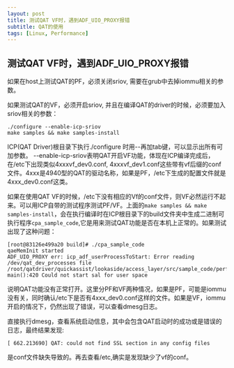 ```yaml
---
layout: post
title: 测试QAT VF时，遇到ADF_UIO_PROXY报错
subtitle: QAT的使用
tags: [Linux, Performance]
---
```


## 测试QAT VF时，遇到ADF_UIO_PROXY报错

如果在host上测试QAT的PF，必须关闭sriov, 需要在grub中去掉iommu相关的参数。

如果测试QAT的VF，必须开启sriov, 并且在编译QAT的driver的时候，必须要加入sriov相关的参数：

```
./configure --enable-icp-sriov
make samples && make samples-install
```

ICP(QAT Driver)根目录下执行./configure 时用--再加tab键，可以显示出所有可加参数。 --enable-icp-sriov表明QAT开启VF功能，体现在ICP编译完成后，在/etc下出现类似4xxxvf_dev0.conf, 4xxxvf_dev1.conf这些带有vf后缀的conf文件。4xxx是4940型的QAT的驱动名称，如果是PF，/etc下生成的配置文件就是4xxx_dev0.conf这类。

如果在使用QAT VF的时候，/etc下没有相应的Vf的conf文件，则VF必然运行不起来。可以用ICP自带的测试程序测试PF/VF。上面的`make samples && make samples-install`，会在执行编译时在ICP根目录下的build文件夹中生成二进制可执行程序`cpa_sample_code`,它是用来测试QAT功能是否在本机上正常的。如果测试出现了这种问题：

```
[root@83126e499a20 build]# ./cpa_sample_code
qaeMemInit started
ADF_UIO_PROXY err: icp_adf_userProcessToStart: Error reading /dev/qat_dev_processes file
/root/qatdriver/quickassist/lookaside/access_layer/src/sample_code/performance/cpa_sample_code_main.c, main():420 Could not start sal for user space 
```

说明QAT功能没有正常打开。这里分PF和VF两种情况，如果是PF，可能是iommu没有关，同时确认/etc下是否有4xxx_dev0.conf这样的文件。如果是VF，iommu开启的情况下，仍然出现了错误，可以查看dmesg日志。

直接执行dmesg，查看系统启动信息，其中会包含QAT启动时的成功或是错误的日志，最终结果发现:

```
[ 662.213690] QAT: could not find SSL section in any config files
```

是conf文件缺失导致的。再去查看/etc,确实是发现缺少了vf的conf。

